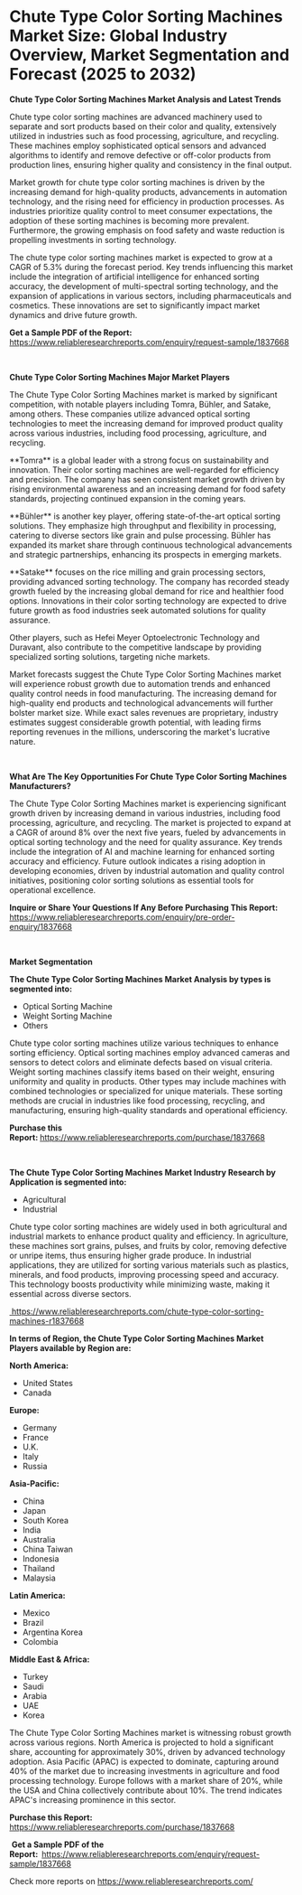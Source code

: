 <p><h1>Chute Type Color Sorting Machines Market Size: Global Industry Overview, Market Segmentation and Forecast (2025 to 2032)</h1></p><p><strong>Chute Type Color Sorting Machines Market Analysis and Latest Trends</strong></p>
<p><p>Chute type color sorting machines are advanced machinery used to separate and sort products based on their color and quality, extensively utilized in industries such as food processing, agriculture, and recycling. These machines employ sophisticated optical sensors and advanced algorithms to identify and remove defective or off-color products from production lines, ensuring higher quality and consistency in the final output.</p><p>Market growth for chute type color sorting machines is driven by the increasing demand for high-quality products, advancements in automation technology, and the rising need for efficiency in production processes. As industries prioritize quality control to meet consumer expectations, the adoption of these sorting machines is becoming more prevalent. Furthermore, the growing emphasis on food safety and waste reduction is propelling investments in sorting technology.</p><p>The chute type color sorting machines market is expected to grow at a CAGR of 5.3% during the forecast period. Key trends influencing this market include the integration of artificial intelligence for enhanced sorting accuracy, the development of multi-spectral sorting technology, and the expansion of applications in various sectors, including pharmaceuticals and cosmetics. These innovations are set to significantly impact market dynamics and drive future growth.</p></p>
<p><strong>Get a Sample PDF of the Report:&nbsp;</strong> <a href="https://www.reliableresearchreports.com/enquiry/request-sample/1837668?utm_campaign=2280&utm_medium=2&utm_source=Github&utm_content=ia&utm_term=28022025&utm_id=chute-type-color-sorting-machines">https://www.reliableresearchreports.com/enquiry/request-sample/1837668</a></p>
<p>&nbsp;</p>
<p><strong>Chute Type Color Sorting Machines Major Market Players</strong></p>
<p><p>The Chute Type Color Sorting Machines market is marked by significant competition, with notable players including Tomra, Bühler, and Satake, among others. These companies utilize advanced optical sorting technologies to meet the increasing demand for improved product quality across various industries, including food processing, agriculture, and recycling.</p><p>**Tomra** is a global leader with a strong focus on sustainability and innovation. Their color sorting machines are well-regarded for efficiency and precision. The company has seen consistent market growth driven by rising environmental awareness and an increasing demand for food safety standards, projecting continued expansion in the coming years.</p><p>**Bühler** is another key player, offering state-of-the-art optical sorting solutions. They emphasize high throughput and flexibility in processing, catering to diverse sectors like grain and pulse processing. Bühler has expanded its market share through continuous technological advancements and strategic partnerships, enhancing its prospects in emerging markets.</p><p>**Satake** focuses on the rice milling and grain processing sectors, providing advanced sorting technology. The company has recorded steady growth fueled by the increasing global demand for rice and healthier food options. Innovations in their color sorting technology are expected to drive future growth as food industries seek automated solutions for quality assurance.</p><p>Other players, such as Hefei Meyer Optoelectronic Technology and Duravant, also contribute to the competitive landscape by providing specialized sorting solutions, targeting niche markets.</p><p>Market forecasts suggest the Chute Type Color Sorting Machines market will experience robust growth due to automation trends and enhanced quality control needs in food manufacturing. The increasing demand for high-quality end products and technological advancements will further bolster market size. While exact sales revenues are proprietary, industry estimates suggest considerable growth potential, with leading firms reporting revenues in the millions, underscoring the market's lucrative nature.</p></p>
<p>&nbsp;</p>
<p><strong>What Are The Key Opportunities For Chute Type Color Sorting Machines Manufacturers?</strong></p>
<p><p>The Chute Type Color Sorting Machines market is experiencing significant growth driven by increasing demand in various industries, including food processing, agriculture, and recycling. The market is projected to expand at a CAGR of around 8% over the next five years, fueled by advancements in optical sorting technology and the need for quality assurance. Key trends include the integration of AI and machine learning for enhanced sorting accuracy and efficiency. Future outlook indicates a rising adoption in developing economies, driven by industrial automation and quality control initiatives, positioning color sorting solutions as essential tools for operational excellence.</p></p>
<p><strong>Inquire or Share Your Questions If Any Before Purchasing This Report:</strong> <a href="https://www.reliableresearchreports.com/enquiry/pre-order-enquiry/1837668?utm_campaign=2280&utm_medium=2&utm_source=Github&utm_content=ia&utm_term=28022025&utm_id=chute-type-color-sorting-machines">https://www.reliableresearchreports.com/enquiry/pre-order-enquiry/1837668</a></p>
<p>&nbsp;</p>
<p><strong>Market Segmentation</strong></p>
<p><strong>The Chute Type Color Sorting Machines Market Analysis by types is segmented into:</strong></p>
<p><ul><li>Optical Sorting Machine</li><li>Weight Sorting Machine</li><li>Others</li></ul></p>
<p><p>Chute type color sorting machines utilize various techniques to enhance sorting efficiency. Optical sorting machines employ advanced cameras and sensors to detect colors and eliminate defects based on visual criteria. Weight sorting machines classify items based on their weight, ensuring uniformity and quality in products. Other types may include machines with combined technologies or specialized for unique materials. These sorting methods are crucial in industries like food processing, recycling, and manufacturing, ensuring high-quality standards and operational efficiency.</p></p>
<p><strong>Purchase this Report:&nbsp;</strong><a href="https://www.reliableresearchreports.com/purchase/1837668?utm_campaign=2280&utm_medium=2&utm_source=Github&utm_content=ia&utm_term=28022025&utm_id=chute-type-color-sorting-machines">https://www.reliableresearchreports.com/purchase/1837668</a></p>
<p>&nbsp;</p>
<p><strong>The Chute Type Color Sorting Machines Market Industry Research by Application is segmented into:</strong></p>
<p><ul><li>Agricultural</li><li>Industrial</li></ul></p>
<p><p>Chute type color sorting machines are widely used in both agricultural and industrial markets to enhance product quality and efficiency. In agriculture, these machines sort grains, pulses, and fruits by color, removing defective or unripe items, thus ensuring higher grade produce. In industrial applications, they are utilized for sorting various materials such as plastics, minerals, and food products, improving processing speed and accuracy. This technology boosts productivity while minimizing waste, making it essential across diverse sectors.</p></p>
<p><a href="https://www.reliableresearchreports.com/chute-type-color-sorting-machines-r1837668?utm_campaign=2280&utm_medium=2&utm_source=Github&utm_content=ia&utm_term=28022025&utm_id=chute-type-color-sorting-machines">&nbsp;https://www.reliableresearchreports.com/chute-type-color-sorting-machines-r1837668</a></p>
<p><strong>In terms of Region, the Chute Type Color Sorting Machines Market Players available by Region are:</strong></p>
<p>
    <p> <strong> North America: </strong>
        <ul>
            <li>United States</li>
            <li>Canada</li>
        </ul>
        </p> 
    <p> <strong> Europe: </strong>
        <ul>
            <li>Germany</li>
            <li>France</li>
            <li>U.K.</li>
            <li>Italy</li>
            <li>Russia</li>
        </ul>
        </p> 
    <p> <strong> Asia-Pacific: </strong>
        <ul>
            <li>China</li>
            <li>Japan</li>
            <li>South Korea</li>
            <li>India</li>
            <li>Australia</li>
            <li>China Taiwan</li>
            <li>Indonesia</li>
            <li>Thailand</li>
            <li>Malaysia</li>
        </ul>
        </p> 
    <p> <strong> Latin America: </strong>
        <ul>
            <li>Mexico</li>
            <li>Brazil</li>
            <li>Argentina Korea</li>
            <li>Colombia</li>
        </ul>
        </p> 
    <p> <strong> Middle East & Africa: </strong>
        <ul>
            <li>Turkey</li>
            <li>Saudi</li>
            <li>Arabia</li>
            <li>UAE</li>
            <li>Korea</li>
        </ul>
    </p>
    </p>
<p><p>The Chute Type Color Sorting Machines market is witnessing robust growth across various regions. North America is projected to hold a significant share, accounting for approximately 30%, driven by advanced technology adoption. Asia Pacific (APAC) is expected to dominate, capturing around 40% of the market due to increasing investments in agriculture and food processing technology. Europe follows with a market share of 20%, while the USA and China collectively contribute about 10%. The trend indicates APAC's increasing prominence in this sector.</p></p>
<p><strong>Purchase this Report: </strong><a href="https://www.reliableresearchreports.com/purchase/1837668?utm_campaign=2280&utm_medium=2&utm_source=Github&utm_content=ia&utm_term=28022025&utm_id=chute-type-color-sorting-machines">https://www.reliableresearchreports.com/purchase/1837668</a></p>
<p>&nbsp;<strong>Get a Sample PDF of the Report:&nbsp;&nbsp;</strong><a href="https://www.reliableresearchreports.com/enquiry/request-sample/1837668?utm_campaign=2280&utm_medium=2&utm_source=Github&utm_content=ia&utm_term=28022025&utm_id=chute-type-color-sorting-machines">https://www.reliableresearchreports.com/enquiry/request-sample/1837668</a></p>
<p><strong></strong></p>
<p>Check more reports on <a href="https://www.reliableresearchreports.com/?utm_campaign=2280&utm_medium=2&utm_source=Github&utm_content=ia&utm_term=28022025&utm_id=chute-type-color-sorting-machines">https://www.reliableresearchreports.com/</a></p>